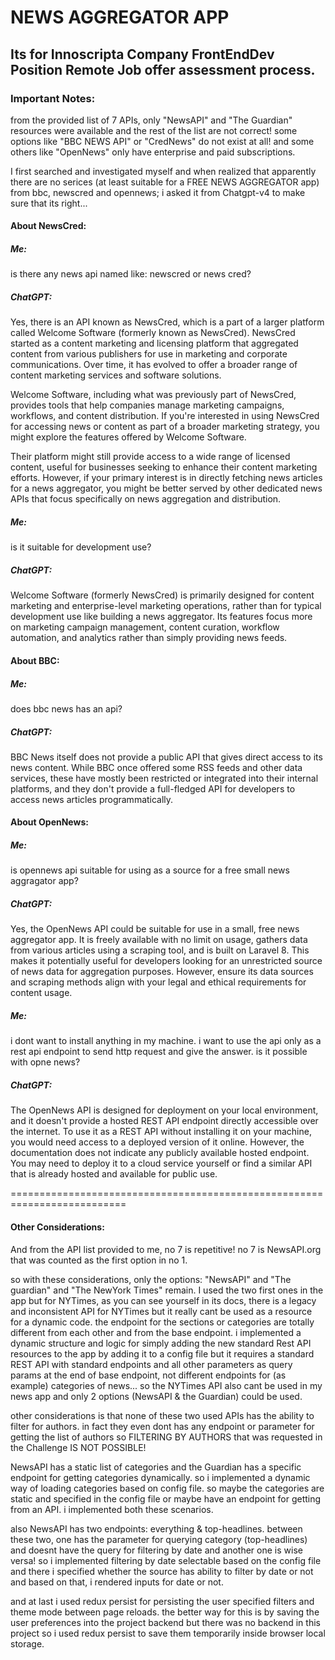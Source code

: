 # NEWS AGGREGATOR APP

## Its for Innoscripta Company FrontEndDev Position Remote Job offer assessment process.

### Important Notes:

from the provided list of 7 APIs, only "NewsAPI" and "The Guardian" resources were available and the rest of the list are not correct!
some options like "BBC NEWS API" or "CredNews" do not exist at all! and some others like "OpenNews" only have enterprise and paid subscriptions.

I first searched and investigated myself and when realized that apparently there are no serices (at least suitable for a FREE NEWS AGGREGATOR app) from bbc, newscred and opennews; i asked it from Chatgpt-v4 to make sure that its right...

#### About NewsCred:

##### Me:

is there any news api named like: newscred or news cred?

##### ChatGPT:

Yes, there is an API known as NewsCred, which is a part of a larger platform called Welcome Software (formerly known as NewsCred). NewsCred started as a content marketing and licensing platform that aggregated content from various publishers for use in marketing and corporate communications. Over time, it has evolved to offer a broader range of content marketing services and software solutions.

Welcome Software, including what was previously part of NewsCred, provides tools that help companies manage marketing campaigns, workflows, and content distribution. If you're interested in using NewsCred for accessing news or content as part of a broader marketing strategy, you might explore the features offered by Welcome Software.

Their platform might still provide access to a wide range of licensed content, useful for businesses seeking to enhance their content marketing efforts. However, if your primary interest is in directly fetching news articles for a news aggregator, you might be better served by other dedicated news APIs that focus specifically on news aggregation and distribution.

##### Me:

is it suitable for development use?

##### ChatGPT:

Welcome Software (formerly NewsCred) is primarily designed for content marketing and enterprise-level marketing operations, rather than for typical development use like building a news aggregator. Its features focus more on marketing campaign management, content curation, workflow automation, and analytics rather than simply providing news feeds.

#### About BBC:

##### Me:

does bbc news has an api?

##### ChatGPT:

BBC News itself does not provide a public API that gives direct access to its news content. While BBC once offered some RSS feeds and other data services, these have mostly been restricted or integrated into their internal platforms, and they don't provide a full-fledged API for developers to access news articles programmatically.

#### About OpenNews:

##### Me:

is opennews api suitable for using as a source for a free small news aggragator app?

##### ChatGPT:

Yes, the OpenNews API could be suitable for use in a small, free news aggregator app. It is freely available with no limit on usage, gathers data from various articles using a scraping tool, and is built on Laravel 8. This makes it potentially useful for developers looking for an unrestricted source of news data for aggregation purposes. However, ensure its data sources and scraping methods align with your legal and ethical requirements for content usage.

##### Me:

i dont want to install anything in my machine. i want to use the api only as a rest api endpoint to send http request and give the answer. is it possible with opne news?

##### ChatGPT:

The OpenNews API is designed for deployment on your local environment, and it doesn't provide a hosted REST API endpoint directly accessible over the internet. To use it as a REST API without installing it on your machine, you would need access to a deployed version of it online. However, the documentation does not indicate any publicly available hosted endpoint. You may need to deploy it to a cloud service yourself or find a similar API that is already hosted and available for public use.

==========================================================================

#### Other Considerations:

And from the API list provided to me, no 7 is repetitive! no 7 is NewsAPI.org that was counted as the first option in no 1.

so with these considerations, only the options: "NewsAPI" and "The guardian" and "The NewYork Times" remain. I used the two first ones in the
app but for NYTimes, as you can see yourself in its docs, there is a legacy and inconsistent API for NYTimes but it really cant be used as a resource for a dynamic code. the endpoint for the sections or categories are totally different from each other and from the base endpoint.
i implemented a dynamic structure and logic for simply adding the new standard Rest API resources to the app by adding it to a config file but it
requires a standard REST API with standard endpoints and all other parameters as query params at the end of base endpoint, not different endpoints for (as example) categories of news... so the NYTimes API also cant be used in my news app and only 2 options (NewsAPI & the Guardian) could be used.

other considerations is that none of these two used APIs has the ability to filter for authors. in fact they even dont has any endpoint or parameter for getting the list of authors so FILTERING BY AUTHORS that was requested in the Challenge IS NOT POSSIBLE!

NewsAPI has a static list of categories and the Guardian has a specific endpoint for getting categories dynamically. so i implemented a dynamic way of loading categories based on config file. so maybe the categories are static and specified in the config file or maybe have an endpoint for getting from an API. i implemented both these scenarios.

also NewsAPI has two endpoints: everything & top-headlines. between these two, one has the parameter for querying category (top-headlines) and doesnt have the query for filtering by date and another one is wise versa! so i implemented filtering by date selectable based on the config file and there i specified whether the source has ability to filter by date or not and based on that, i rendered inputs for date or not.

and at last i used redux persist for persisting the user specified filters and theme mode between page reloads. the better way for this is by saving the user preferences into the project backend but there was no backend in this project so i used redux persist to save them temporarily inside browser local storage.
